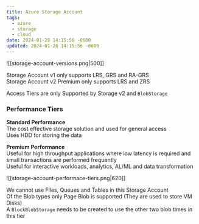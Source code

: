 ```yaml
---
title: Azure Storage Account
tags:
  - azure
  - storage
  - cloud
date: 2024-01-28 14:15:56 -0600
updated: 2024-01-28 14:15:56 -0600
---
```


![[storage-account-versions.png|500]]

Storage Account v1 only supports LRS, GRS and RA-GRS  
Storage Account v2 Premium only supports LRS and ZRS  

Access Tiers are only Supported by Storage v2 and `BlobStorage`

### Performance Tiers

**Standard Performance**  
The cost effective storage solution and used for general access  
Uses HDD for storing the data

**Premium Performance**  
Useful for high throughput applications where low latency is required and small transactions are performed frequently  
Useful for interactive workloads, analytics, AL/ML and data transformation  

![[storage-account-performace-tiers.png|620]]

We cannot use Files, Queues and Tables in this Storage Account  
Of the Blob types only Page Blob is supported (They are used to store VM Disks)  
A `BlockBlobStorage` needs to be created to use the other two blob times in this tier
